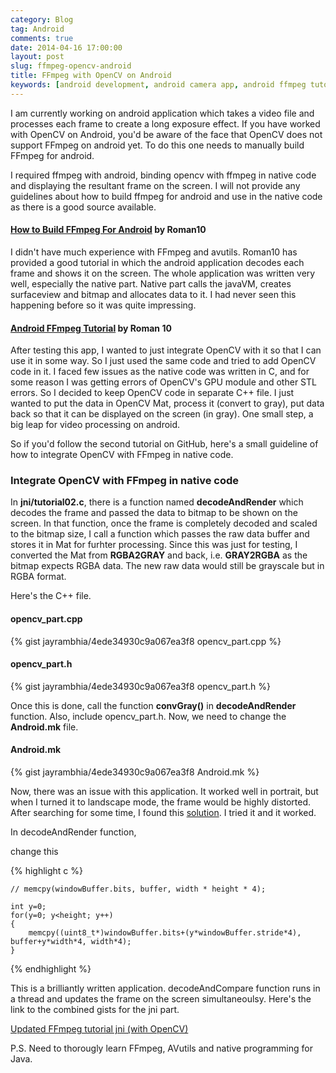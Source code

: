```yaml
---
category: Blog
tag: Android
comments: true
date: 2014-04-16 17:00:00
layout: post
slug: ffmpeg-opencv-android
title: FFmpeg with OpenCV on Android
keywords: [android development, android camera app, android ffmpeg tutorial, opencv with ffmpeg, android ffmpeg video, android native programming, opencv C++ with android, video editing with android, create videos with ffmpeg]
---
```


I am currently working on android application which takes a video file and processes each frame to create a long exposure effect. If you have worked with OpenCV on Android, you'd be aware of the face that OpenCV does not support FFmpeg on android yet. To do this one needs to manually build FFmpeg for android.

I required ffmpeg with android, binding opencv with ffmpeg in native code and displaying the resultant frame on the screen. I will not provide any guidelines about how to build ffmpeg for android and use in the native code as there is a good source available.

#### [How to Build FFmpeg For Android](http://www.roman10.net/how-to-build-ffmpeg-for-android/) by Roman10

I didn't have much experience with FFmpeg and avutils. Roman10 has provided a good tutorial in which the android application decodes each frame and shows it on the screen. The whole application was written very well, especially the native part. Native part calls the javaVM, creates surfaceview and bitmap and allocates data to it. I had never seen this happening before so it was quite impressing.

#### [Android FFmpeg Tutorial](https://github.com/roman10/android-ffmpeg-tutorial) by Roman 10

After testing this app, I wanted to just integrate OpenCV with it so that I can use it in some way. So I just used the same code and tried to add OpenCV code in it. I faced few issues as the native code was written in C, and for some reason I was getting errors of OpenCV's GPU module and other STL errors. So I decided to keep OpenCV code in separate C++ file. I just wanted to put the data in OpenCV Mat, process it (convert to gray), put data back so that it can be displayed on the screen (in gray). One small step, a big leap for video processing on android.

So if you'd follow the second tutorial on GitHub, here's a small guideline of how to integrate OpenCV with FFmpeg in native code.

### Integrate OpenCV with FFmpeg in native code

In **jni/tutorial02.c**, there is a function named __decodeAndRender__ which decodes the frame and passed the data to bitmap to be shown on the screen. In that function, once the frame is completely decoded and scaled to the bitmap size, I call a function which passes the raw data buffer and stores it in Mat for furhter processing. Since this was just for testing, I converted the Mat from **RGBA2GRAY** and back, i.e. **GRAY2RGBA** as the bitmap expects RGBA data. The new raw data would still be grayscale but in RGBA format.

Here's the C++ file.

#### opencv_part.cpp

{% gist jayrambhia/4ede34930c9a067ea3f8 opencv_part.cpp %}

#### opencv_part.h

{% gist jayrambhia/4ede34930c9a067ea3f8 opencv_part.h %}

Once this is done, call the function <strong>convGray()</strong> in <strong>decodeAndRender</strong> function. Also, include opencv_part.h. Now, we need to change the <strong>Android.mk</strong> file.

#### Android.mk

{% gist jayrambhia/4ede34930c9a067ea3f8 Android.mk %}

Now, there was an issue with this application. It worked well in portrait, but when I turned it to landscape mode, the frame would be highly distorted. After searching for some time, I found this [solution](https://github.com/roman10/android-ffmpeg-tutorial/issues/3). I tried it and it worked.

In decodeAndRender function,

change this

{% highlight c %}

    // memcpy(windowBuffer.bits, buffer, width * height * 4);

    int y=0;
    for(y=0; y<height; y++)
    {
        memcpy((uint8_t*)windowBuffer.bits+(y*windowBuffer.stride*4), buffer+y*width*4, width*4);
    }

{% endhighlight %}

This is a brilliantly written application. decodeAndCompare function runs in a thread and updates the frame on the screen simultaneoulsy. Here's the link to the combined gists for the jni part.

[Updated FFmpeg tutorial jni (with OpenCV)](https://gist.github.com/jayrambhia/4ede34930c9a067ea3f8)

P.S. Need to thorougly learn FFmpeg, AVutils and native programming for Java.
